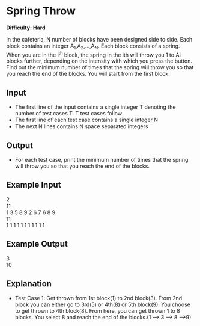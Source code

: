 # Spring Throw

**Difficulty: Hard**

In the cafeteria, N number of blocks have been designed side to side. Each block contains an integer A<sub>1</sub>,A<sub>2</sub>,...,A<sub>N</sub>. Each block consists of a spring. When you are in the i<sup>th</sup> block, the spring in the ith will throw you 1 to Ai blocks further, depending on the intensity with which you press the button. <br/>
Find out the minimum number of times that the spring will throw you so that you reach the end of the blocks. You will start from the first block.

## Input

- The first line of the input contains a single integer T denoting the number of test cases T. T test cases follow
- The first line of each test case contains a single integer N
- The next N lines contains N space separated integers

## Output

- For each test case, print the minimum number of times that the spring will throw you so that you reach the end of the blocks.

## Example Input

2 <br/>
11 <br/>
1 3 5 8 9 2 6 7 6 8 9 <br/>
11 <br/>
1 1 1 1 1 1 1 1 1 1 1

## Example Output

3 <br/>
10

## Explanation

- Test Case 1: Get thrown from 1st block(1) to 2nd block(3). From 2nd block you can either go to 3rd(5) or 4th(8) or 5th block(9). You choose to get thrown to 4th block(8). From here, you can get thrown 1 to 8 blocks. You select 8 and reach the end of the blocks.(1 --> 3 --> 8 -->9)
